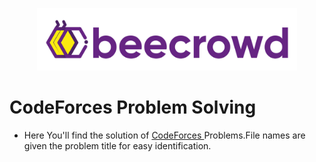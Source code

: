 


<p align= "center">
<a href = "https://codeforces.com/problemset?order=BY_RATING_ASC"> <img src = "https://github.com/BinSaif99/URI-Beecrowd-online-judge-problem-solves/blob/main/pic/68747470733a2f2f7777772e62656563726f77642e636f6d2e62722f686f6d652f77702d636f6e74656e742f75706c6f6164732f323032312f30382f62656563726f77645f5f726f786f486f72436c65616e2d736d616c6c2d504e472d312e706e67.png" height = "100" weight = "100"> </a>
</p>

# CodeForces Problem Solving 

- Here You'll find the solution of <a href = "https://codeforces.com/problemset?order=BY_RATING_ASC"> CodeForces </a> Problems.File names are given the problem title for easy identification.

